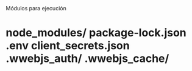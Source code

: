 </h1>Módulos para ejecución<h1/>

node_modules/
package-lock.json
.env
client_secrets.json
.wwebjs_auth/
.wwebjs_cache/

